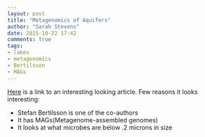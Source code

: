 ```yaml
---
layout: post
title: "Metagenomics of Aquifers"
author: "Sarah Stevens"
date: 2015-10-22 17:42
comments: true
tags:
- lakes
- metagenomics
- Bertilsson
- MAGs
---
```


[Here](http://dx.doi.org/doi:10.1038/ismej.2015.185) is a link to an interesting looking article.
Few reasons it looks interesting:  
 - Stefan Bertilsson is one of the co-authors  
 - It has MAGs(Metagenome-assembled genomes)  
 - It looks at what microbes are below .2 microns in size  
